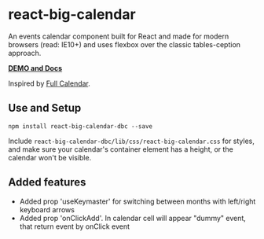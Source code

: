 # react-big-calendar

An events calendar component built for React and made for modern browsers (read: IE10+) and uses flexbox over the classic tables-ception approach.

[**DEMO and Docs**](http://intljusticemission.github.io/react-big-calendar/examples/index.html)

Inspired by [Full Calendar](http://fullcalendar.io/).

## Use and Setup

`npm install react-big-calendar-dbc --save`

Include `react-big-calendar-dbc/lib/css/react-big-calendar.css` for styles, and make sure your calendar's container
element has a height, or the calendar won't be visible.

## Added features

- Added prop 'useKeymaster' for switching between months with left/right keyboard arrows
- Added prop 'onClickAdd'. In calendar cell will appear "dummy" event, that return event by onClick event
